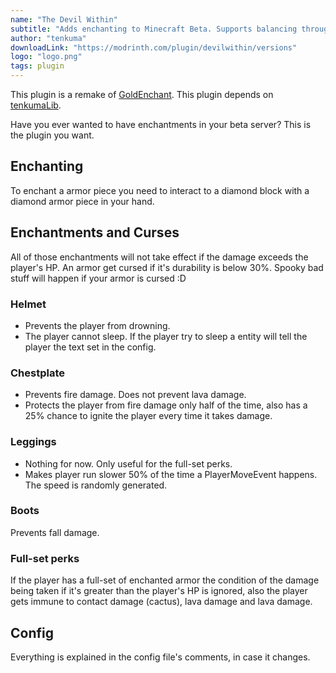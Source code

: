 ```yaml
---
name: "The Devil Within"
subtitle: "Adds enchanting to Minecraft Beta. Supports balancing through curses."
author: "tenkuma"
downloadLink: "https://modrinth.com/plugin/devilwithin/versions"
logo: "logo.png"
tags: plugin
---
```

This plugin is a remake of [GoldEnchant](https://dev.bukkit.org/projects/goldenchant/).
This plugin depends on [tenkumaLib](https://modrinth.com/plugin/tenkumalib).

Have you ever wanted to have enchantments in your beta server? This is the plugin you want.

## Enchanting
To enchant a armor piece you need to interact to a diamond block with a diamond armor piece in your hand.

## Enchantments and Curses
All of those enchantments will not take effect if the damage exceeds the player's HP. An armor get cursed if it's durability is below 30%. Spooky bad stuff will happen if your armor is cursed :D

### Helmet
 - Prevents the player from drowning.
 - The player cannot sleep. If the player try to sleep a entity will tell the player the text set in the config.

### Chestplate
 - Prevents fire damage. Does not prevent lava damage.
 - Protects the player from fire damage only half of the time, also has a 25% chance to ignite the player every time it takes damage.

### Leggings
 - Nothing for now. Only useful for the full-set perks.
 - Makes player run slower 50% of the time a PlayerMoveEvent happens. The speed is randomly generated.

### Boots
Prevents fall damage.

### Full-set perks
If the player has a full-set of enchanted armor the condition of the damage being taken if it's greater than the player's HP is ignored, also the player gets immune to contact damage (cactus), lava damage and lava damage.

## Config
Everything is explained in the config file's comments, in case it changes.